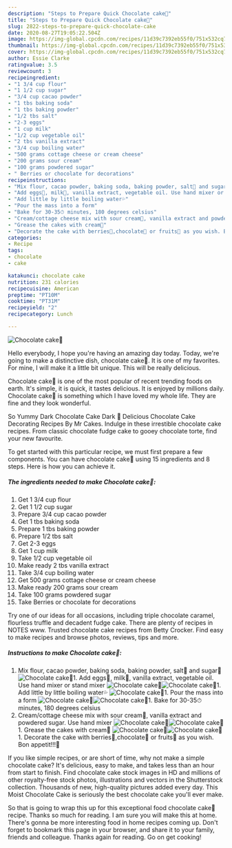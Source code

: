 ```yaml
---
description: "Steps to Prepare Quick Chocolate cake🍰"
title: "Steps to Prepare Quick Chocolate cake🍰"
slug: 2822-steps-to-prepare-quick-chocolate-cake
date: 2020-08-27T19:05:22.504Z
image: https://img-global.cpcdn.com/recipes/11d39c7392eb55f0/751x532cq70/chocolate-cake🍰-recipe-main-photo.jpg
thumbnail: https://img-global.cpcdn.com/recipes/11d39c7392eb55f0/751x532cq70/chocolate-cake🍰-recipe-main-photo.jpg
cover: https://img-global.cpcdn.com/recipes/11d39c7392eb55f0/751x532cq70/chocolate-cake🍰-recipe-main-photo.jpg
author: Essie Clarke
ratingvalue: 3.5
reviewcount: 3
recipeingredient:
- "1 3/4 cup flour"
- "1 1/2 cup sugar"
- "3/4 cup cacao powder"
- "1 tbs baking soda"
- "1 tbs baking powder"
- "1/2 tbs salt"
- "2-3 eggs"
- "1 cup milk"
- "1/2 cup vegetable oil"
- "2 tbs vanilla extract"
- "3/4 cup boiling water"
- "500 grams cottage cheese or cream cheese"
- "200 grams sour cream"
- "100 grams powdered sugar"
- " Berries or chocolate for decorations"
recipeinstructions:
- "Mix flour, cacao powder, baking soda, baking powder, salt🧂 and sugar🥣"
- "Add eggs🥚, milk🥛, vanilla extract, vegetable oil. Use hand mixer or stand mixer"
- "Add little by little boiling water💦"
- "Pour the mass into a form"
- "Bake for 30-35⏱ minutes, 180 degrees celsius"
- "Cream/cottage cheese mix with sour cream🍶, vanilla extract and powdered sugar. Use hand mixer"
- "Grease the cakes with cream🎂"
- "Decorate the cake with berries🍒,chocolate🍫 or fruits🥝 as you wish. Bon appetit!!!🎂"
categories:
- Recipe
tags:
- chocolate
- cake

katakunci: chocolate cake 
nutrition: 231 calories
recipecuisine: American
preptime: "PT10M"
cooktime: "PT31M"
recipeyield: "2"
recipecategory: Lunch

---
```



![Chocolate cake🍰](https://img-global.cpcdn.com/recipes/11d39c7392eb55f0/751x532cq70/chocolate-cake🍰-recipe-main-photo.jpg)

Hello everybody, I hope you're having an amazing day today. Today, we're going to make a distinctive dish, chocolate cake🍰. It is one of my favorites. For mine, I will make it a little bit unique. This will be really delicious.

Chocolate cake🍰 is one of the most popular of recent trending foods on earth. It's simple, it is quick, it tastes delicious. It is enjoyed by millions daily. Chocolate cake🍰 is something which I have loved my whole life. They are fine and they look wonderful.

So Yummy Dark Chocolate Cake Dark 💖 Delicious Chocolate Cake Decorating Recipes By Mr Cakes. Indulge in these irrestible chocolate cake recipes. From classic chocolate fudge cake to gooey chocolate torte, find your new favourite.


To get started with this particular recipe, we must first prepare a few components. You can have chocolate cake🍰 using 15 ingredients and 8 steps. Here is how you can achieve it.

<!--inarticleads1-->

##### The ingredients needed to make Chocolate cake🍰:

1. Get 1 3/4 cup flour
1. Get 1 1/2 cup sugar
1. Prepare 3/4 cup cacao powder
1. Get 1 tbs baking soda
1. Prepare 1 tbs baking powder
1. Prepare 1/2 tbs salt
1. Get 2-3 eggs
1. Get 1 cup milk
1. Take 1/2 cup vegetable oil
1. Make ready 2 tbs vanilla extract
1. Take 3/4 cup boiling water
1. Get 500 grams cottage cheese or cream cheese
1. Make ready 200 grams sour cream
1. Take 100 grams powdered sugar
1. Take  Berries or chocolate for decorations


Try one of our ideas for all occasions, including triple chocolate caramel, flourless truffle and decadent fudge cake. There are plenty of recipes in NOTES www. Trusted chocolate cake recipes from Betty Crocker. Find easy to make recipes and browse photos, reviews, tips and more. 

<!--inarticleads2-->

##### Instructions to make Chocolate cake🍰:

1. Mix flour, cacao powder, baking soda, baking powder, salt🧂 and sugar🥣
<img src="//assets-global.cpcdn.com/assets/icons/button_play-2c75c40dde080a61004c1f40b05d8f140eaff45d7e9e6481dc71c63d2e7c4909.png" alt="Chocolate cake🍰">1. Add eggs🥚, milk🥛, vanilla extract, vegetable oil. Use hand mixer or stand mixer
<img src="//assets-global.cpcdn.com/assets/icons/button_play-2c75c40dde080a61004c1f40b05d8f140eaff45d7e9e6481dc71c63d2e7c4909.png" alt="Chocolate cake🍰"><img src="//assets-global.cpcdn.com/assets/icons/button_play-2c75c40dde080a61004c1f40b05d8f140eaff45d7e9e6481dc71c63d2e7c4909.png" alt="Chocolate cake🍰">1. Add little by little boiling water💦
<img src="//assets-global.cpcdn.com/assets/icons/button_play-2c75c40dde080a61004c1f40b05d8f140eaff45d7e9e6481dc71c63d2e7c4909.png" alt="Chocolate cake🍰">1. Pour the mass into a form
<img src="//assets-global.cpcdn.com/assets/icons/button_play-2c75c40dde080a61004c1f40b05d8f140eaff45d7e9e6481dc71c63d2e7c4909.png" alt="Chocolate cake🍰"><img src="//assets-global.cpcdn.com/assets/icons/button_play-2c75c40dde080a61004c1f40b05d8f140eaff45d7e9e6481dc71c63d2e7c4909.png" alt="Chocolate cake🍰">1. Bake for 30-35⏱ minutes, 180 degrees celsius
1. Cream/cottage cheese mix with sour cream🍶, vanilla extract and powdered sugar. Use hand mixer
<img src="//assets-global.cpcdn.com/assets/icons/button_play-2c75c40dde080a61004c1f40b05d8f140eaff45d7e9e6481dc71c63d2e7c4909.png" alt="Chocolate cake🍰"><img src="//assets-global.cpcdn.com/assets/icons/button_play-2c75c40dde080a61004c1f40b05d8f140eaff45d7e9e6481dc71c63d2e7c4909.png" alt="Chocolate cake🍰">1. Grease the cakes with cream🎂
<img src="//assets-global.cpcdn.com/assets/icons/button_play-2c75c40dde080a61004c1f40b05d8f140eaff45d7e9e6481dc71c63d2e7c4909.png" alt="Chocolate cake🍰"><img src="//assets-global.cpcdn.com/assets/icons/button_play-2c75c40dde080a61004c1f40b05d8f140eaff45d7e9e6481dc71c63d2e7c4909.png" alt="Chocolate cake🍰">1. Decorate the cake with berries🍒,chocolate🍫 or fruits🥝 as you wish. Bon appetit!!!🎂


If you like simple recipes, or are short of time, why not make a simple chocolate cake? It&#39;s delicious, easy to make, and takes less than an hour from start to finish. Find chocolate cake stock images in HD and millions of other royalty-free stock photos, illustrations and vectors in the Shutterstock collection. Thousands of new, high-quality pictures added every day. This Moist Chocolate Cake is seriously the best chocolate cake you&#39;ll ever make. 

So that is going to wrap this up for this exceptional food chocolate cake🍰 recipe. Thanks so much for reading. I am sure you will make this at home. There's gonna be more interesting food in home recipes coming up. Don't forget to bookmark this page in your browser, and share it to your family, friends and colleague. Thanks again for reading. Go on get cooking!
